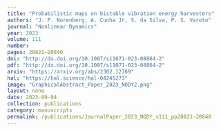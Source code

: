 ```yaml
---
title: "Probabilistic maps on bistable vibration energy harvesters"
authors: "J. P. Norenberg, A. Cunha Jr, S. da Silva, P. S. Varoto"
journal: "Nonlinear Dynamics"
year: 2023
volume: 111
number: 
pages: 20821–20840
doi: "http://dx.doi.org/10.1007/s11071-023-08864-2"
pdf: "http://dx.doi.org/10.1007/s11071-023-08864-2"
arxiv: "https://arxiv.org/abs/2302.12769"
hal: "https://hal.science/hal-04245273"
image: "GraphicalAbstract_Paper_2023_NODY2.png"
layout: none
date: 2023-09-04
collection: publications
category: manuscripts
permalink: /publications/JournalPaper_2023_NODY_v111_pp20821–20840
---
```




